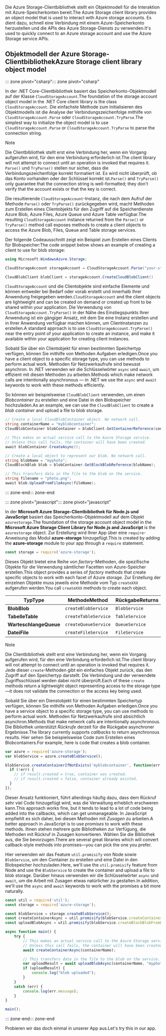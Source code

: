 <span data-ttu-id="d9ed9-101">Die Azure Storage-Clientbibliothek stellt ein Objektmodell für die Interaktion mit Azure-Speicherkonten bereit.</span><span class="sxs-lookup"><span data-stu-id="d9ed9-101">The Azure Storage client library provides an object model that is used to interact with Azure storage accounts.</span></span> <span data-ttu-id="d9ed9-102">Es dient dazu, schnell eine Verbindung mit einem Azure-Speicherkonto herzustellen und die APIs des Azure Storage-Diensts zu verwenden.</span><span class="sxs-lookup"><span data-stu-id="d9ed9-102">It's used to quickly connect to an Azure storage account and use the Azure Storage service APIs.</span></span> 

## <a name="azure-storage-client-library-object-model"></a><span data-ttu-id="d9ed9-103">Objektmodell der Azure Storage-Clientbibliothek</span><span class="sxs-lookup"><span data-stu-id="d9ed9-103">Azure Storage client library object model</span></span>

<span data-ttu-id="d9ed9-104">::: zone pivot="csharp"</span><span class="sxs-lookup"><span data-stu-id="d9ed9-104">::: zone pivot="csharp"</span></span>

<span data-ttu-id="d9ed9-105">In der .NET Core-Clientbibliothek basiert das Speicherkonto-Objektmodell auf der Klasse `CloudStorageAccount`.</span><span class="sxs-lookup"><span data-stu-id="d9ed9-105">The foundation of the storage account object model in the .NET Core client library is the class `CloudStorageAccount`.</span></span> <span data-ttu-id="d9ed9-106">Die einfachste Methode zum Initialisieren des Objektmodells ist die Analyse der Verbindungszeichenfolge mithilfe von `CloudStorageAccount.Parse` oder `CloudStorageAccount.TryParse`.</span><span class="sxs-lookup"><span data-stu-id="d9ed9-106">The simplest way to initialize the object model is to use `CloudStorageAccount.Parse` or `CloudStorageAccount.TryParse` to parse the connection string.</span></span>

> [!NOTE]
> <span data-ttu-id="d9ed9-107">Die Clientbibliothek stellt erst eine Verbindung her, wenn ein Vorgang aufgerufen wird, für den eine Verbindung erforderlich ist.</span><span class="sxs-lookup"><span data-stu-id="d9ed9-107">The client library will not attempt to connect until an operation is invoked that requires it.</span></span> <span data-ttu-id="d9ed9-108">`Parse()` und `TryParse()` stellen nur sicher, dass die Verbindungszeichenfolge korrekt formatiert ist. Es wird nicht überprüft, ob das Konto vorhanden oder der Schlüssel korrekt ist.</span><span class="sxs-lookup"><span data-stu-id="d9ed9-108">`Parse()` and `TryParse()` only guarantee that the connection string is well-formatted; they don't verify that the account exists or that the key is correct.</span></span> 

<span data-ttu-id="d9ed9-109">Die resultierende `CloudStorageAccount`-Instanz, die nach dem Aufruf der Methode `Parse()` oder `TryParse()` zurückgegeben wird, macht Methoden zum Erstellen eines Clientobjekts für den Zugriff auf die Speicherdienste Azure Blob, Azure Files, Azure Queue und Azure Table verfügbar.</span><span class="sxs-lookup"><span data-stu-id="d9ed9-109">The resulting `CloudStorageAccount` instance returned from the `Parse()` or `TryParse()` method call exposes methods to create a client objects to access the Azure Blob, Files, Queue and Table storage services.</span></span> 

<span data-ttu-id="d9ed9-110">Der folgende Codeausschnitt zeigt ein Beispiel zum Erstellen eines Clients für Blobspeicher:</span><span class="sxs-lookup"><span data-stu-id="d9ed9-110">The code snippet below shows an example of creating a client to use for blob storage:</span></span>

```csharp
using Microsoft.WindowsAzure.Storage;

CloudStorageAccount storageAccount = CloudStorageAccount.Parse("your-storage-key-connection-string");

CloudBlobClient blobClient = storageAccount.CreateCloudBlobClient()
```

<span data-ttu-id="d9ed9-111">`CloudStorageAccount` und die Clientobjekte sind einfache Elemente und können entweder bei Bedarf oder vorab erstellt und innerhalb Ihrer Anwendung freigegeben werden.</span><span class="sxs-lookup"><span data-stu-id="d9ed9-111">`CloudStorageAccount` and the client objects are lightweight and can be created on demand or created up front to be shared within your application.</span></span> <span data-ttu-id="d9ed9-112">Die Verwendung von `CloudStorageAccount.TryParse()` in der Nähe des Einstiegspunkts Ihrer Anwendung ist ein gängiger Ansatz, mit dem Sie eine Instanz erstellen und in Ihrer Anwendung verfügbar machen können, um Clientinstanzen zu erstellen.</span><span class="sxs-lookup"><span data-stu-id="d9ed9-112">A standard approach is to use `CloudStorageAccount.TryParse()` near the entry point of your application to create an instance, and make it available within your application for creating client instances.</span></span>

<span data-ttu-id="d9ed9-113">Sobald Sie über ein Clientobjekt für einen bestimmten Speichertyp verfügen, können Sie mithilfe von Methoden Aufgaben erledigen.</span><span class="sxs-lookup"><span data-stu-id="d9ed9-113">Once you have a client object to a specific storage type, you can use methods to perform actual work.</span></span> <span data-ttu-id="d9ed9-114">Methoden für Netzwerkaufrufe sind bewusst asynchron. In .NET verwenden wir die Schlüsselwörter `async` und `await`, um effizient mit diesen Methoden zu arbeiten.</span><span class="sxs-lookup"><span data-stu-id="d9ed9-114">Methods which make network calls are intentionally asynchronous &mdash; in .NET we use the `async` and `await` keywords to work with these methods efficiently.</span></span>

<span data-ttu-id="d9ed9-115">So können wir beispielsweise `CloudBlobClient` verwenden, um einen _Blobcontainer_ zu erstellen und eine Datei in den Blobspeicher hochzuladen.</span><span class="sxs-lookup"><span data-stu-id="d9ed9-115">As an example, we can use the `CloudBlobClient` to create a _blob container_ and upload a file to blob storage.</span></span>

```csharp
// Create a local CloudBlobContainer object. No network call.
string containerName = "myblobcontainer";
CloudBlobContainer blobContainer = blobClient.GetContainerReference(containerName);

// This makes an actual service call to the Azure Storage service. 
// Unless this call fails, the container will have been created.
await blobContainer.CreateAsync();

// Create a local object to represent our blob. No network call.
string blobName = "myphoto";
CloudBlockBlob blob = blobContainer.GetBlockBlobReference(blobName);

// This transfers data in the file to the blob on the service.
string filename = "photo.png";
await blob.UploadFromFileAsync(fileName);
```

<span data-ttu-id="d9ed9-116">::: zone-end</span><span class="sxs-lookup"><span data-stu-id="d9ed9-116">::: zone-end</span></span>

<span data-ttu-id="d9ed9-117">::: zone pivot="javascript"</span><span class="sxs-lookup"><span data-stu-id="d9ed9-117">::: zone pivot="javascript"</span></span>

<span data-ttu-id="d9ed9-118">In der **Microsoft Azure Storage-Clientbibliothek für Node.js und JavaScript** basiert das Speicherkonto-Objektmodell auf dem Objekt `azurestorage`.</span><span class="sxs-lookup"><span data-stu-id="d9ed9-118">The foundation of the storage account object model in the **Microsoft Azure Storage Client Library for Node.js and JavaScript** is the `azurestorage` object.</span></span> <span data-ttu-id="d9ed9-119">Zur Erstellung wird Ihrer App über eine `require`-Anweisung das Modul **azure-storage** hinzugefügt.</span><span class="sxs-lookup"><span data-stu-id="d9ed9-119">This is created by adding the **azure-storage** module to your app through a `require` statement.</span></span>

```javascript
const storage = require('azure-storage');
```

<span data-ttu-id="d9ed9-120">Dieses Objekt bietet eine Reihe von _factory_-Methoden, die spezifische Objekte für die Verwendung sämtlicher Facetten von Azure-Speicher erstellen.</span><span class="sxs-lookup"><span data-stu-id="d9ed9-120">This object provides a series of _factory_ methods that create specific objects to work with each facet of Azure storage.</span></span> <span data-ttu-id="d9ed9-121">Zur Erstellung der einzelnen Objekte muss jeweils eine Methode vom Typ `createXXX` aufgerufen werden.</span><span class="sxs-lookup"><span data-stu-id="d9ed9-121">You call `createXXX` methods to create each object.</span></span>

| <span data-ttu-id="d9ed9-122">Typ</span><span class="sxs-lookup"><span data-stu-id="d9ed9-122">Type</span></span> | <span data-ttu-id="d9ed9-123">Methode</span><span class="sxs-lookup"><span data-stu-id="d9ed9-123">Method</span></span> | <span data-ttu-id="d9ed9-124">Rückgabe</span><span class="sxs-lookup"><span data-stu-id="d9ed9-124">Returns</span></span> |
|--------|---------|-------------|
| <span data-ttu-id="d9ed9-125">**Blob**</span><span class="sxs-lookup"><span data-stu-id="d9ed9-125">**Blob**</span></span> | `createBlobService` | `BlobService` |
| <span data-ttu-id="d9ed9-126">**Tabelle**</span><span class="sxs-lookup"><span data-stu-id="d9ed9-126">**Table**</span></span> | `createTableService` | `TableService` |
| <span data-ttu-id="d9ed9-127">**Warteschlange**</span><span class="sxs-lookup"><span data-stu-id="d9ed9-127">**Queue**</span></span> | `createQueueService` | `QueueService` |
| <span data-ttu-id="d9ed9-128">**Datei**</span><span class="sxs-lookup"><span data-stu-id="d9ed9-128">**File**</span></span> | `createFileService` | `FileService` |

> [!NOTE]
> <span data-ttu-id="d9ed9-129">Die Clientbibliothek stellt erst eine Verbindung her, wenn ein Vorgang aufgerufen wird, für den eine Verbindung erforderlich ist.</span><span class="sxs-lookup"><span data-stu-id="d9ed9-129">The client library will not attempt to connect until an operation is invoked that requires it.</span></span> <span data-ttu-id="d9ed9-130">Jede dieser `create`-Methoden gibt ein einfaches Objekt zurück, das den Zugriff auf den Speichertyp darstellt. Die Verbindung und der verwendete Zugriffsschlüssel werden dabei nicht überprüft.</span><span class="sxs-lookup"><span data-stu-id="d9ed9-130">Each of these `create` methods return a lightweight object representing access to the storage type&mdash;it does not validate the connection or the access key being used.</span></span>

<span data-ttu-id="d9ed9-131">Sobald Sie über ein Dienstobjekt für einen bestimmten Speichertyp verfügen, können Sie mithilfe von Methoden Aufgaben erledigen.</span><span class="sxs-lookup"><span data-stu-id="d9ed9-131">Once you have a service object to a specific storage type, you can use methods to perform actual work.</span></span> <span data-ttu-id="d9ed9-132">Methoden für Netzwerkaufrufe sind absichtlich asynchron.</span><span class="sxs-lookup"><span data-stu-id="d9ed9-132">Methods that make network calls are intentionally asynchronous.</span></span> <span data-ttu-id="d9ed9-133">Die Bibliothek unterstützt _Rückrufe_ derzeit für die Rückgabe asynchroner Ergebnisse.</span><span class="sxs-lookup"><span data-stu-id="d9ed9-133">The library currently supports _callbacks_ to return asynchronous results.</span></span> <span data-ttu-id="d9ed9-134">Hier sehen Sie beispielsweise Code zum Erstellen eines Blobcontainers.</span><span class="sxs-lookup"><span data-stu-id="d9ed9-134">For example, here is code that creates a blob container.</span></span>

```javascript
var azure = require('azure-storage');
var blobService = azure.createBlobService();

blobService.createContainerIfNotExists('myblobcontainer', function(err, result, response) {
  if (!err) {
    // if result.created = true, container was created.
    // if result.created = false, container already existed.
  }
});
```

<span data-ttu-id="d9ed9-135">Dieser Ansatz funktioniert, führt allerdings häufig dazu, dass dem Rückruf sehr viel Code hinzugefügt wird, was die Verwaltung erheblich erschweren kann.</span><span class="sxs-lookup"><span data-stu-id="d9ed9-135">This approach works fine, but it tends to lead to a lot of code being added into the callbacks, which can get unmanageable.</span></span> <span data-ttu-id="d9ed9-136">In JavaScript empfiehlt es sich daher, bei diesen Methoden mit _Zusagen_ zu arbeiten.</span><span class="sxs-lookup"><span data-stu-id="d9ed9-136">A better approach in JavaScript is to use _promises_ to work with these methods.</span></span> <span data-ttu-id="d9ed9-137">Ihnen stehen mehrere gute Bibliotheken zur Verfügung, die Methoden mit Rückruf in Zusagen konvertieren. Wählen Sie die Bibliothek aus, die Sie bevorzugen.</span><span class="sxs-lookup"><span data-stu-id="d9ed9-137">There are several great libraries which will convert callback-style methods into promises&mdash;you can pick the one you prefer.</span></span>

<span data-ttu-id="d9ed9-138">Hier verwenden wir das Feature `util.promisify` von Node sowie `BlobService`, um den Container zu erstellen und eine Datei in den Blobspeicher hochzuladen.</span><span class="sxs-lookup"><span data-stu-id="d9ed9-138">Here, we'll use the `util.promisify` feature from Node and use the `BlobService` to create the container and upload a file to blob storage.</span></span> <span data-ttu-id="d9ed9-139">Darüber hinaus verwenden wir die Schlüsselwörter `async` und `await`, um die Arbeit mit Zusagen etwas natürlicher zu gestalten.</span><span class="sxs-lookup"><span data-stu-id="d9ed9-139">In addition, we'll use the `async` and `await` keywords to work with the promises a bit more naturally.</span></span>

```javascript
const util = require('util');
const storage = require('azure-storage');

const blobService = storage.createBlobService();
const createContainerAsync = util.promisify(blobService.createContainerIfNotExists).bind(blobService);
const uploadBlobAsync = util.promisify(blobService.createBlockBlobFromLocalFile).bind(blobService);

async function main() {
    try {
        // This makes an actual service call to the Azure Storage service. 
        // Unless this call fails, the container will have been created.
        await createContainerAsync(containerName);

        // This transfers data in the file to the blob on the service.
        var uploadResult = await uploadBlobAsync(containerName, "myphoto", "photo.png");
        if (uploadResult) {
            console.log("blob uploaded");
        }
    }
    catch (err) {
        console.log(err.message);
    }
}

main();
```
<span data-ttu-id="d9ed9-140">::: zone-end</span><span class="sxs-lookup"><span data-stu-id="d9ed9-140">::: zone-end</span></span>

<span data-ttu-id="d9ed9-141">Probieren wir das doch einmal in unserer App aus.</span><span class="sxs-lookup"><span data-stu-id="d9ed9-141">Let's try this in our app.</span></span>